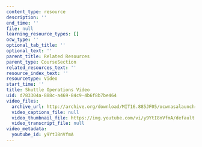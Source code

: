 ```yaml
---
content_type: resource
description: ''
end_time: ''
file: null
learning_resource_types: []
ocw_type: ''
optional_tab_title: ''
optional_text: ''
parent_title: Related Resources
parent_type: CourseSection
related_resources_text: ''
resource_index_text: ''
resourcetype: Video
start_time: ''
title: Shuttle Operations Video
uid: d783304a-888c-a469-84c9-4b6f8b7be464
video_files:
  archive_url: http://archive.org/download/MIT16.885JF05/ocwnasalaunch-220k.mp4
  video_captions_file: null
  video_thumbnail_file: https://img.youtube.com/vi/y9YtI8nVfmA/default.jpg
  video_transcript_file: null
video_metadata:
  youtube_id: y9YtI8nVfmA
---
```

